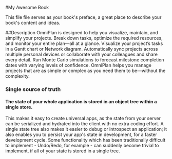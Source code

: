 #My Awesome Book

This file file serves as your book's preface, a great place to describe your book's content and ideas.

##Description
OmniPlan is designed to help you visualize, maintain, and simplify your projects. Break down tasks, optimize the required resources, and monitor your entire plan—all at a glance. Visualize your project’s tasks in a Gantt chart or Network diagram. Automatically sync projects across multiple personal devices or collaborate with your colleagues and share every detail. Run Monte Carlo simulations to forecast milestone completion dates with varying levels of confidence. OmniPlan helps you manage projects that are as simple or complex as you need them to be—without the complexity.
 
### Single source of truth

#### The state of your whole application is stored in an object tree within a single store.

This makes it easy to create universal apps, as the state from your server can be serialized and hydrated into the client with no extra coding effort. A single state tree also makes it easier to debug or introspect an application; it also enables you to persist your app's state in development, for a faster development cycle. Some functionality which has been traditionally difficult to implement - Undo/Redo, for example - can suddenly become trivial to implement, if all of your state is stored in a single tree.